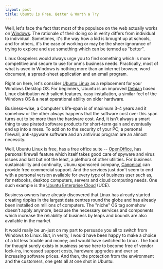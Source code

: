 ```yaml
---
layout: post
title: Ubuntu is Free, Better & Worth a Try
---
```


Well, let's face the fact that most of the populace on the web actually works on <a href="http://www.microsoft.com/windows/">Windows</a>. The rationale of their doing so in verity differs from individual to individual. Sometimes, it's the way how a kid is brought up at schools, and for others, it's the ease of working or may be the sheer ignorance of trying to explore and use something which can be termed as "better".

Linux Gospelers would always urge you to find something which is more competitive and secure to use for one's business needs. Practically, most of what is used in Windows is nothing more than an internet browser, word document, a spread-sheet application and an email program.

Right on here, let's consider <a href="http://www.ubuntu.com/">Ubuntu Linux</a> as a replacement for your Windows Desktop OS. For beginners, Ubuntu is an improved <a href="http://www.debian.com">Debian</a> based Linux distribution with salient features, easy installation, a similar feel of the Windows OS & a neat operational ability on older hardware. 

Business-wise, a Computer's life-span is of maximum 3-4 years and it somehow or the other always happens that the software cost over this span turns out to be more than the hardware cost. And, it isn't always a smart thing to use pirated software products for short-term gain and eventually end up into a mess. To add on to the security of your PC; a personal firewall, anti-spyware software and an antivirus program are an almost necessity. 

Well, Ubuntu Linux is free, has a free office suite -- <a href="http://www.openoffice.org/">OpenOffice</a>, has personal firewall feature which itself takes good care of spyware and virus issues and last but not the least, a plethora of other utilities. For business sustainability and continuity, Ubunu sponsored company, <a href="http://www.canonical.com/">Canonical</a> can provide free commercial support. And the services just don't seem to end with a personal version available for every type of business user such as, for netbooks, desktop computers, servers and cloud computing needs. One such example is the <a href="http://www.ubuntu.com/cloud">Ubuntu Enterprise Cloud</a> (UCE). 

Business owners have already discovered that Linux has already started creating ripples in the largest data centres round the globe and has already been installed on millions of computers. The "niche" OS tag somehow doesn't apply anymore, because the necessary services and components which increase the reliability of business by leaps and bounds are also available in the market.

It would really be un-just on my part to persuade you all to switch from Windows to Linux. But, in verity, I would have been happy to make a choice of a lot less trouble and money; and would have switched to Linux. The food for thought surely exists in business sense here to become free of vendor lock-ins, increased support costs, hardware upgrades and ever so increasing software prices. And then, the protection from the environment and the customers, one gets all at one shot in Ubuntu. 

